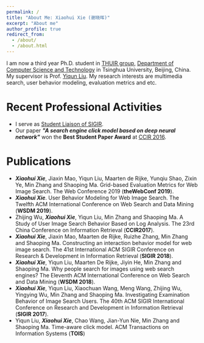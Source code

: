 ```yaml
---
permalink: /
title: "About Me: Xiaohui Xie (谢晓晖)"
excerpt: "About me"
author_profile: true
redirect_from: 
  - /about/
  - /about.html
---
```


I am now a third year Ph.D. student in [THUIR group](http://www.thuir.cn/), [Department of Computer Science and Technology](http://www.cs.tsinghua.edu.cn) in Tsinghua University, Beijing, China. My supervisor is Prof. [Yiqun Liu](http://www.thuir.cn/group/~YQLiu/). My research interests are multimedia search, user behavior modeling, evaluation metrics and etc.

Recent Professional Activities
======
* I serve as [Student Liaison of SIGIR](https://sites.google.com/view/sigir-students/about).
* Our paper ***"A search engine click model based on deep neural network"*** won the **Best Student Paper Award** at [CCIR 2016](http://ccir2016.ccnl.scut.edu.cn/index.php).

Publications
======
* ***Xiaohui Xie***, Jiaxin Mao, Yiqun Liu, Maarten de Rijke, Yunqiu Shao, Zixin Ye, Min Zhang and Shaoping Ma. Grid-based Evaluation Metrics for Web Image Search. The Web Conference 2019 (**theWebConf 2019**). 
* ***Xiaohui Xie***. User Behavior Modeling for Web Image Search. The Twelfth ACM International Conference on Web Search and Data Mining (**WSDM 2019**).
* Zhijing Wu, ***Xiaohui Xie***, Yiqun Liu, Min Zhang and Shaoping Ma. A Study of User Image Search Behavior Based on Log Analysis. The 23rd China Conference on Information Retrieval (**CCIR2017**).
* ***Xiaohui Xie***, Jiaxin Mao, Maarten de Rijke, Ruizhe Zhang, Min Zhang and Shaoping Ma. Constructing an interaction behavior model for web image search. The 41st International ACM SIGIR Conference on Research & Development in Information Retrieval (**SIGIR 2018**).
* ***Xiaohui Xie***, Yiqun Liu, Maarten De Rijke, Jiyin He, Min Zhang and Shaoping Ma. Why people search for images using web search engines? The Eleventh ACM International Conference on Web Search and Data Mining (**WSDM 2018**). 
* ***Xiaohui Xie***, Yiqun Liu, Xiaochuan Wang, Meng Wang, Zhijing Wu, Yingying Wu, Min Zhang and Shaoping Ma. Investigating Examination Behavior of Image Search Users. The 40th ACM SIGIR International Conference on Research and Development in Information Retrieval (**SIGIR 2017**).
* Yiqun Liu, ***Xiaohui Xie***, Chao Wang, Jian-Yun Nie, Min Zhang and Shaoping Ma. Time-aware click model. ACM Transactions on Information Systems (**TOIS**)